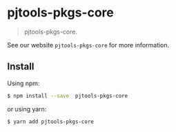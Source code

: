 # pjtools-pkgs-core

> pjtools-pkgs-core.

See our website `pjtools-pkgs-core` for more information.

## Install

Using npm:

```bash
$ npm install --save  pjtools-pkgs-core
```

or using yarn:

```bash
$ yarn add pjtools-pkgs-core
```
